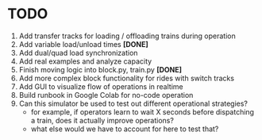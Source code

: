 # TODO

1. Add transfer tracks for loading / offloading trains during operation
2. Add variable load/unload times **[DONE]**
3. Add dual/quad load synchronization
4. Add real examples and analyze capacity
5. Finish moving logic into block.py, train.py **[DONE]**
6. Add more complex block functionality for rides with switch tracks
7. Add GUI to visualize flow of operations in realtime
8. Build runbook in Google Colab for no-code operation
9. Can this simulator be used to test out different operational strategies?
   - for example, if operators learn to wait X seconds before dispatching a train, does it actually improve operations?
   - what else would we have to account for here to test that?